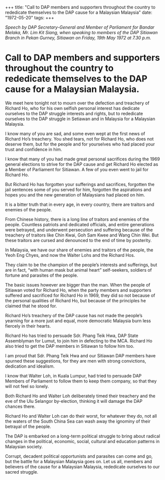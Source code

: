 +++ 
title: "Call to DAP members and supporters throughout the country to rededicate themselves to the DAP cause for a Malaysian Malaysia"
date: "1972-05-20"
tags:
+++

_Speech by DAP Secretary-General and Member of Parliament for Bandar Melaka, Mr. Lim Kit Siang, when speaking to members of the DAP Sitiawan Branch in Pekan Gurney, Sitiawan on Friday, 19th May 1972 at 7.30 p.m._

# Call to DAP members and supporters throughout the country to rededicate themselves to the DAP cause for a Malaysian Malaysia.

We meet here tonight not to mourn over the defection and treachery of Richard Ho, who for his own selfish personal interest has dedicate ourselves to the DAP struggle interests and rights, but to rededicate ourselves to the DAP struggle in Setiawan and in Malaysia for a Malaysian Malaysia.</u>

I know many of you are sad, and some even wept at the first news of Richard Ho’s treachery. You shed tears, not for Richard Ho, who does not deserve them, but for the people and for yourselves who had placed your trust and confidence in him.

I know that many of you had made great personal sacrifices during the 1969 general elections to strive for the DAP cause and get Richard Ho elected as a Member of Parliament for Sitiawan. A few of you even went to jail for Richard Ho.

But Richard Ho has forgotten your sufferings and sacrifices, forgotten the jail sentences some of you served for him, forgotten the aspirations and hopes you and the new generation of Malaysians had placed on him.

It is a bitter truth that in every age, in every country, there are traitors and enemies of the people.

From Chinese history, there is a long line of traitors and enemies of the people. Countless patriots and dedicated officials, and entire generations were betrayed, and underwent persecution and suffering because of the treachery of traitors like Chin Kwai, Goh Sam Kwee and Wang Chin Wei. But these traitors are cursed and denounced to the end of time by posterity.

In Malaysia, we have our share of enemies and traitors of the people, the Yeoh Eng Chyes, and now the Walter Lohs and the Richard Hos.

They claim to be the champion of the people’s interests and sufferings, but are in fact, “with human mask but animal heart” self-seekers, soldiers of fortune and parasites of the people.

The basic issues however are bigger than the man. When the people of Sitiawan voted for Richard Ho, when the party members and supporters suffered and sacrificed for Richard Ho in 1969, they did so not because of the personal qualities of Richard Ho, but because of the principles he claimed that he stood for.

Richard Ho’s treachery of the DAP cause has not made the people’s yearning for a more just and equal, more democratic Malaysia burn less fiercely in their hearts.

Richard Ho has tried to persuade Sdr. Phang Teik Hwa, DAP State Assemblyman for Lumut, to join him in defecting to the MCA. Richard Ho also tried to get the DAP members in Sitiawan to follow him too.

I am proud that Sdr. Phang Teik Hwa and our Sitiawan DAP members have spurned these suggestions, for they are men with strong convictions, dedication and idealism.

I know that Walter Loh, in Kuala Lumpur, had tried to persuade DAP Members of Parliament to follow them to keep them company, so that they will not feel so lonely.

Both Richard Ho and Walter Loh deliberately timed their treachery and the eve of the Ulu Selangor by-election, thinking it will damage the DAP chances there.

Richard Ho and Walter Loh can do their worst, for whatever they do, not all the waters of the South China Sea can wash away the ignominy of their betrayal of the people.

The DAP is embarked on a long-term political struggle to bring about radical changes in the political, economic, social, cultural and education patterns in Malaysian society.

Corrupt, decadent political opportunists and parasites can come and go, but the battle for a Malaysian Malaysia goes on. Let us all, members and believers of the cause for a Malaysian Malaysia, rededicate ourselves to our sacred struggle.
 
